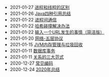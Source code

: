 - 2021-01-27 [进程和线程的区别](./doc/进程和线程的区别.md)
- 2021-01-26 [Java四种引用总结](./doc/Java四种引用总结.md)
- 2021-01-22 [进程间通信](./doc/进程间通信.md)
- 2021-01-22 [哈希碰撞解决办法](./doc/哈希碰撞解决办法.md)
- 2021-01-22 [输入一个URL发生的事情（简洁版）](./doc/输入一个URL发生的事情（简洁版）.md)
- 2021-01-20 [网络-五层协议](./doc/五层协议.md)
- 2021-01-15 [JVM内存管理与垃圾回收](./doc/JVM内存管理与垃圾回收.md)
- 2021-01-11 [数据库事务](./doc/数据库事务.md)
- 2021-01-11 [关系的三大范式](./doc/三大范式.md)
- 2020-12-27 [常见编码](./doc/常见编码.md)
- 2020-12-24 [2020年总结](./doc/2020年总结.md)
